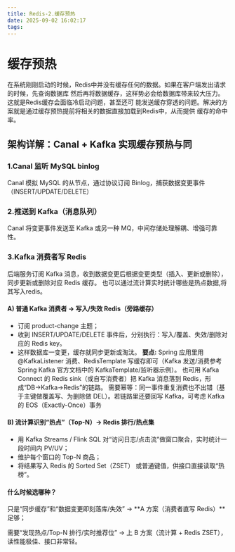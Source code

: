 ```yaml
---
title: Redis-2.缓存预热
date: 2025-09-02 16:02:17
tags:
---
```

# 缓存预热
在系统刚刚启动的时候，Redis中并没有缓存任何的数据。如果在客户端发出请求的时候，先查询数据库
然后再将数据缓存，这样势必会给数据库带来较大压力。这就是Redis缓存会面临冷启动问题，甚至还可
能发送缓存穿透的问题。解决的方案就是通过缓存预热提前将相关的数据直接加载到Redis中，从而提供
缓存的命中率。

## 架构详解：Canal + Kafka 实现缓存预热与同
### 1.Canal 监听 MySQL binlog
Canal 模拟 MySQL 的从节点，通过协议订阅 Binlog，捕获数据变更事件（INSERT/UPDATE/DELETE）
### 2.推送到 Kafka（消息队列）
Canal 将变更事件发送至 Kafka 或另一种 MQ，中间存储处理解耦、增强可靠性。
### 3.Kafka 消费者写 Redis
后端服务订阅 Kafka 消息，收到数据变更后根据变更类型（插入、更新或删除），同步更新或删除对应 Redis 缓存。
也可以通过流计算实时统计哪些是热点数据,将其写入redis。

#### A) 普通 Kafka 消费者 → 写入/失效 Redis（旁路缓存）
- 订阅 product-change 主题；
- 收到 INSERT/UPDATE/DELETE 事件后，分别执行：写入/覆盖、失效/删除对应的 Redis key。
- 这样数据库一变更，缓存就同步更新或淘汰。
**要点:**
Spring 应用里用 @KafkaListener 消费、RedisTemplate 写缓存即可（Kafka 发送/消费参考 Spring Kafka 官方文档中的 KafkaTemplate/监听器示例）。
也可用 Kafka Connect 的 Redis sink（或自写消费者）把 Kafka 消息落到 Redis，形成“DB→Kafka→Redis”的链路。
需要幂等：同一事件重复消费也不出错（基于主键做覆盖写、为删除做 DEL）。若链路里还要回写 Kafka，可考虑 Kafka 的 EOS（Exactly-Once）事务

#### B) 流计算识别“热点”（Top-N）→ Redis 排行/热点集
- 用 Kafka Streams / Flink SQL 对“访问日志/点击流”做窗口聚合，实时统计一段时间内 PV/UV；
- 维护每个窗口的 Top-N 商品；
- 将结果写入 Redis 的 Sorted Set（ZSET） 或普通键值，供接口直接读取“热榜”。

####   什么时候选哪种？

只是“同步缓存”和“数据变更即刻落库/失效” → **A 方案（消费者直写 Redis）**足够；

需要“发现热点/Top-N 排行/实时推荐位” → 上 B 方案（流计算 + Redis ZSET），读性能极佳、接口非常轻。
